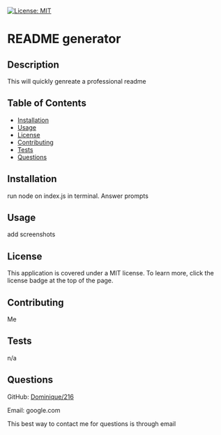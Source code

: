 [![License: MIT](https://img.shields.io/badge/License-MIT-yellow.svg)](https://opensource.org/licenses/MIT)
  # README generator
  
  ## Description 
  This will quickly genreate a professional readme
  
  ## Table of Contents
  - [Installation](#installation)  
  - [Usage](#usage)  
  - [License](#license)  
  - [Contributing](#contributing)  
  - [Tests](#tests)  
  - [Questions](#questions)  
  
  ## Installation
  run node on index.js in terminal. Answer prompts
  
  ## Usage
  add screenshots 
  
  ## License
  This application is covered under a MIT license. To learn more, click the license badge at the top of the page.
  
  ## Contributing
  Me
  
  ## Tests
  n/a
  
  ## Questions
  GitHub: [Dominique/216](https://github.com/Dominique/216)

  Email: google.com

  This best way to contact me for questions is through email

